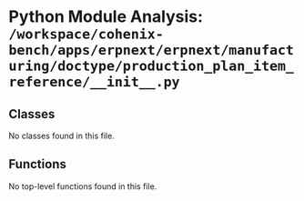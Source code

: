 # Python Module Analysis: `/workspace/cohenix-bench/apps/erpnext/erpnext/manufacturing/doctype/production_plan_item_reference/__init__.py`

## Classes

No classes found in this file.


## Functions

No top-level functions found in this file.
